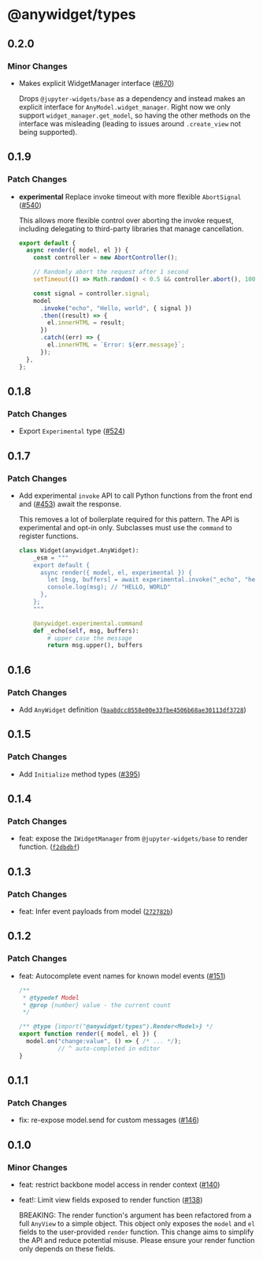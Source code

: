 # @anywidget/types

## 0.2.0

### Minor Changes

- Makes explicit WidgetManager interface ([#670](https://github.com/manzt/anywidget/pull/670))

  Drops `@jupyter-widgets/base` as a dependency and instead makes an explicit
  interface for `AnyModel.widget_manager`. Right now we only support
  `widget_manager.get_model`, so having the other methods on the interface was
  misleading (leading to issues around `.create_view` not being supported).

## 0.1.9

### Patch Changes

- **experimental** Replace invoke timeout with more flexible `AbortSignal` ([#540](https://github.com/manzt/anywidget/pull/540))

  This allows more flexible control over aborting the invoke request, including delegating to third-party libraries that manage cancellation.

  ```js
  export default {
    async render({ model, el }) {
      const controller = new AbortController();

      // Randomly abort the request after 1 second
      setTimeout(() => Math.random() < 0.5 && controller.abort(), 1000);

      const signal = controller.signal;
      model
        .invoke("echo", "Hello, world", { signal })
        .then((result) => {
          el.innerHTML = result;
        })
        .catch((err) => {
          el.innerHTML = `Error: ${err.message}`;
        });
    },
  };
  ```

## 0.1.8

### Patch Changes

- Export `Experimental` type ([#524](https://github.com/manzt/anywidget/pull/524))

## 0.1.7

### Patch Changes

- Add experimental `invoke` API to call Python functions from the front end and ([#453](https://github.com/manzt/anywidget/pull/453))
  await the response.

  This removes a lot of boilerplate required for this pattern. The API is
  experimental and opt-in only. Subclasses must use the `command` to register
  functions.

  ```py
  class Widget(anywidget.AnyWidget):
      _esm = """
      export default {
        async render({ model, el, experimental }) {
          let [msg, buffers] = await experimental.invoke("_echo", "hello, world");
          console.log(msg); // "HELLO, WORLD"
        },
      };
      """

      @anywidget.experimental.command
      def _echo(self, msg, buffers):
          # upper case the message
          return msg.upper(), buffers
  ```

## 0.1.6

### Patch Changes

- Add `AnyWidget` definition ([`9aa8dcc8558e00e33fbe4506b68ae30113df3728`](https://github.com/manzt/anywidget/commit/9aa8dcc8558e00e33fbe4506b68ae30113df3728))

## 0.1.5

### Patch Changes

- Add `Initialize` method types ([#395](https://github.com/manzt/anywidget/pull/395))

## 0.1.4

### Patch Changes

- feat: expose the `IWidgetManager` from `@jupyter-widgets/base` to render function. ([`f2dbdbf`](https://github.com/manzt/anywidget/commit/f2dbdbfb099f26132001193a4e9aa3d59849af4f))

## 0.1.3

### Patch Changes

- feat: Infer event payloads from model ([`272782b`](https://github.com/manzt/anywidget/commit/272782bb919355854cf23ccba430c87b7cc28523))

## 0.1.2

### Patch Changes

- feat: Autocomplete event names for known model events ([#151](https://github.com/manzt/anywidget/pull/151))

  ```javascript
  /**
   * @typedef Model
   * @prop {number} value - the current count
   */

  /** @type {import("@anywidget/types").Render<Model>} */
  export function render({ model, el }) {
    model.on("change:value", () => { /* ... */);
             // ^ auto-completed in editor
  }
  ```

## 0.1.1

### Patch Changes

- fix: re-expose model.send for custom messages ([#146](https://github.com/manzt/anywidget/pull/146))

## 0.1.0

### Minor Changes

- feat: restrict backbone model access in render context ([#140](https://github.com/manzt/anywidget/pull/140))

- feat!: Limit view fields exposed to render function ([#138](https://github.com/manzt/anywidget/pull/138))

  BREAKING: The render function's argument has been refactored from a full `AnyView` to a simple object. This object only exposes the `model` and `el` fields to the user-provided `render` function. This change aims to simplify the API and reduce potential misuse. Please ensure your render function only depends on these fields.
